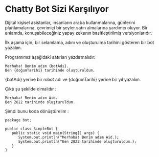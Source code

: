 # Chatty Bot Sizi Karşılıyor

Dijital kişisel asistanlar,  insanların araba kullanmalarına, günlerini planlamalarına, çevrimiçi bir şeyler satın almalarına yardımcı oluyor. 
Bir anlamda, konuşabileceğiniz yapay zekanın basitleştirilmiş versiyonlarıdır.

İlk aşama için, bir selamlama, adını ve oluşturulma tarihini gösteren bir bot yazalım.

Programımız aşağıdaki satırları yazdırmalıdır:
```
Merhaba! Benim adım {botAdı}.
Ben {doğumTarihi} tarihinde oluşturuldum.
```
{botAdı} yerine bir robot adı ve {doğumTarihi} yerine bir yıl yazalım.

Çıktı şu şekilde olmalıdır : 
```
Merhaba! Benim adım Aid.
Ben 2022 tarihinde oluşturuldum.
```

Şimdi bunu koda dönüştürelim :
```
package bot;

public class SimpleBot {
   public static void main(String[] args) {
      System.out.println("Merhaba! Benim adım Aid.);
      System.out.println("Ben 2022 tarihinde oluşturuldum.);
   }
}
```
